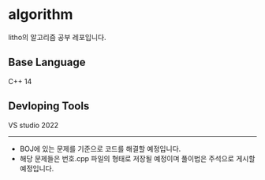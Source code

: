 # algorithm
litho의 알고리즘 공부 레포입니다.

## Base Language
C++ 14

## Devloping Tools
VS studio 2022

---

- BOJ에 있는 문제를 기준으로 코드를 해결할 예정입니다. 
- 해당 문제들은 번호.cpp 파일의 형태로 저장될 예정이며 풀이법은 주석으로 게시할 예정입니다.
